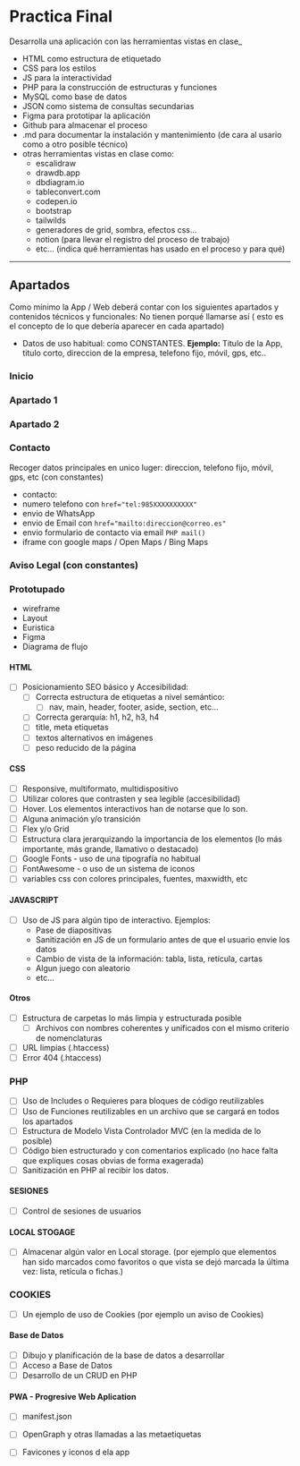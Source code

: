 # Practica Final
Desarrolla una aplicación con las herramientas vistas en clase_

- HTML como estructura de etiquetado
- CSS para los estilos
- JS para la interactividad
- PHP para la construcción de estructuras y funciones
- MySQL como base de datos
- JSON como sistema de consultas secundarias
- Figma para prototipar la aplicación
- Github para almacenar el proceso
- .md para documentar la instalación y mantenimiento (de cara al usario como a otro posible técnico)
- otras herramientas vistas en clase como:
  - escalidraw
  - drawdb.app
  - dbdiagram.io
  - tableconvert.com
  - codepen.io
  - bootstrap
  - tailwilds
  - generadores de grid, sombra, efectos css...
  - notion (para llevar el registro del proceso de trabajo)
  - etc... (indica qué herramientas has usado en el proceso y para qué)


-------

## Apartados
Como mínimo la App / Web deberá contar con los siguientes apartados y contenidos técnicos y funcionales:
No tienen porqué llamarse así ( esto es el concepto de lo que debería aparecer en cada apartado)

- Datos de uso habitual: como CONSTANTES.
  **Ejemplo:** Titulo de la App, titulo corto, direccion de la empresa, telefono fijo, móvil, gps, etc..




### Inicio

### Apartado 1

### Apartado 2


### Contacto
Recoger datos principales en unico luger:
direccion, telefono fijo, móvil, gps, etc (con constantes)

- contacto: 
 - numero telefono con `href="tel:985XXXXXXXXXX"`
 - envio de WhatsApp
 - envio de Email con `href="mailto:direccion@correo.es"`
 - envio formulario de contacto via email `PHP mail()`
  - iframe con google maps / Open Maps / Bing Maps

### Aviso Legal (con constantes)


### Prototupado
- wireframe
- Layout
- Euristica
- Figma
- Diagrama de flujo


#### HTML
- [ ] Posicionamiento SEO básico y Accesibilidad:
  - [ ] Correcta estructura de etiquetas a nivel semántico:
    - [ ] nav, main, header, footer, aside, section, etc...
  - [ ] Correcta gerarquía: h1, h2, h3, h4
  - [ ] title, meta etiquetas
  - [ ] textos alternativos en imágenes
  - [ ] peso reducido de la página
  
#### CSS     
  - [ ] Responsive, multiformato, multidispositivo
  - [ ] Utilizar colores que contrasten y sea legible (accesibilidad)
  - [ ] Hover. Los elementos interactivos han de notarse que lo son.
  - [ ] Alguna animación y/o transición
  - [ ] Flex y/o Grid
  - [ ] Estructura clara jerarquizando la importancia de los elementos (lo más importante, más grande, llamativo o destacado)
  - [ ] Google Fonts - uso de una tipografía no habitual
  - [ ] FontAwesome - o uso de un sistema de iconos 
- [ ] variables css con colores principales, fuentes, maxwidth, etc

#### JAVASCRIPT
  - [ ] Uso de JS para algún tipo de interactivo. Ejemplos:
      - Pase de diapositivas
      - Sanitización en JS de un formulario antes de que el usuario envie los datos
      - Cambio de vista de la información: tabla, lista, retícula, cartas
      - Algun juego con aleatorio
      - etc...

#### Otros   
- [ ] Estructura de carpetas lo más limpia y estructurada posible
  - [ ] Archivos con nombres coherentes y unificados con el mismo criterio de nomenclaturas
- [ ] URL limpias (.htaccess)
- [ ] Error 404 (.htaccess)

### PHP
- [ ] Uso de Includes o Requieres para bloques de código reutilizables
- [ ] Uso de Funciones reutilizables en un archivo que se cargará en todos los apartados
- [ ] Estructura de Modelo Vista Controlador MVC (en la medida de lo posible)
- [ ] Código bien estructurado y con comentarios explicado (no hace falta que expliques cosas obvias de forma exagerada)
- [ ] Sanitización en PHP al recibir los datos.

#### SESIONES
- [ ] Control de sesiones de usuarios

#### LOCAL STOGAGE
- [ ] Almacenar algún valor en Local storage. (por ejemplo que elementos han sido marcados como favoritos o que vista se dejó marcada la última vez: lista, retícula o fichas.)

### COOKIES
- [ ] Un ejemplo de uso de Cookies (por ejemplo un aviso de Cookies)

#### Base de Datos
- [ ] Dibujo y planificación de la base de datos a desarrollar
- [ ] Acceso a Base de Datos
- [ ] Desarrollo de un CRUD en PHP

#### PWA - Progresive Web Aplication
- [ ] manifest.json
- [ ] OpenGraph y otras llamadas a las metaetiquetas
- [ ] Favicones y iconos d ela app

